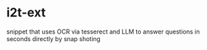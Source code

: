# i2t-ext
snippet that uses OCR via tesserect and LLM to answer questions in seconds directly by snap shoting 
